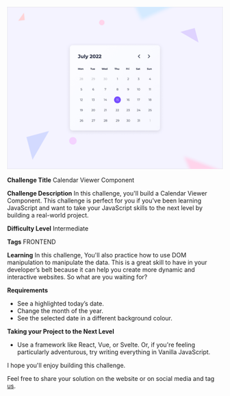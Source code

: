 ![Calendar Viewer Component](./design/desktop-cover.png)

**Challenge Title**
Calendar Viewer Component

**Challenge Description**
In this challenge, you'll build a Calendar Viewer Component. This challenge is perfect for you if you've been learning JavaScript and want to take your JavaScript skills to the next level by building a real-world project.

**Difficulty Level**
Intermediate

**Tags**
FRONTEND

**Learning**
In this challenge, You'll also practice how to use DOM manipulation to manipulate the data. This is a great skill to have in your developer’s belt because it can help you create more dynamic and interactive websites. So what are you waiting for?

**Requirements**

- See a highlighted today’s date.
- Change the month of the year.
- See the selected date in a different background colour.

**Taking your Project to the Next Level**

- Use a framework like React, Vue, or Svelte. Or, if you're feeling particularly adventurous, try writing everything in Vanilla JavaScript.

I hope you'll enjoy building this challenge.

Feel free to share your solution on the website or on social media and tag [us](https://twitter.com/codingspace30).
